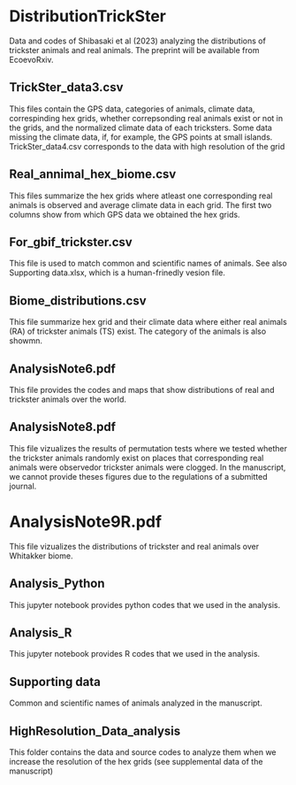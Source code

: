 # DistributionTrickSter
Data and codes of Shibasaki et al (2023) analyzing the distributions of trickster animals and real animals.
The preprint will be available from EcoevoRxiv.


## TrickSter_data3.csv
This files contain the GPS data, categories of animals, climate data, correspinding hex grids, 
whether correpsonding real animals exist or not in the grids, and the normalized climate data of each tricksters.
Some data missing the climate data, if, for example,  the GPS points at small islands.
TrickSter_data4.csv corresponds to the data with high resolution of the grid

## Real_annimal_hex_biome.csv
This files summarize the hex grids where atleast one corresponding real animals is observed and average climate data in each grid. 
The first two columns show from which GPS data we obtained the hex grids.

## For_gbif_trickster.csv
This file is used to match common and scientific names of animals. See also Supporting data.xlsx, which is a human-frinedly vesion file.

## Biome_distributions.csv
This file summarize hex grid and their climate data where either real animals (RA) of trickster animals (TS) exist. The category of the animals is also showmn.

## AnalysisNote6.pdf
This file provides the codes and maps that show distributions of real and trickster animals over the world.

## AnalysisNote8.pdf
This file vizualizes the results of permutation tests where we tested whether the trickster animals randomly exist on places that corresponding real animals were observedor trickster animals were clogged. In the manuscript, we cannot provide theses figures due to the regulations of a submitted journal.

# AnalysisNote9R.pdf
This file vizualizes the distributions of trickster and real animals over Whitakker biome.

## Analysis_Python
This jupyter notebook provides python codes that we used in the analysis.

## Analysis_R
This jupyter notebook provides R codes that we used in the analysis.

## Supporting data
Common and scientific names of animals analyzed in the manuscript. 

## HighResolution_Data_analysis
This folder contains the data and source codes to analyze them when we increase the resolution of the hex grids (see supplemental data of the manuscript)
